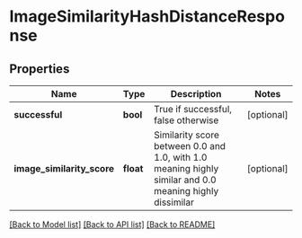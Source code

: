 # ImageSimilarityHashDistanceResponse

## Properties
Name | Type | Description | Notes
------------ | ------------- | ------------- | -------------
**successful** | **bool** | True if successful, false otherwise | [optional] 
**image_similarity_score** | **float** | Similarity score between 0.0 and 1.0, with 1.0 meaning highly similar and 0.0 meaning highly dissimilar | [optional] 

[[Back to Model list]](../README.md#documentation-for-models) [[Back to API list]](../README.md#documentation-for-api-endpoints) [[Back to README]](../README.md)


